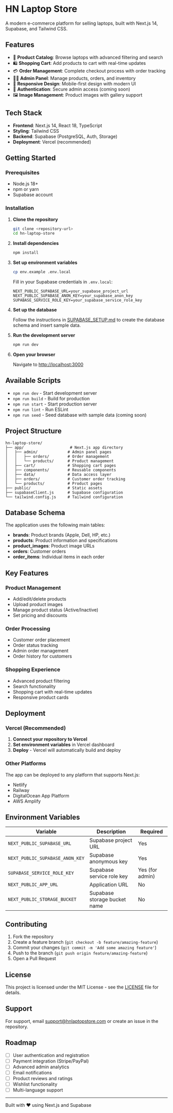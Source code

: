 # HN Laptop Store

A modern e-commerce platform for selling laptops, built with Next.js 14, Supabase, and Tailwind CSS.

## Features

- 🛒 **Product Catalog**: Browse laptops with advanced filtering and search
- 🛍️ **Shopping Cart**: Add products to cart with real-time updates
- 💳 **Order Management**: Complete checkout process with order tracking
- 👨‍💼 **Admin Panel**: Manage products, orders, and inventory
- 📱 **Responsive Design**: Mobile-first design with modern UI
- 🔐 **Authentication**: Secure admin access (coming soon)
- 🖼️ **Image Management**: Product images with gallery support

## Tech Stack

- **Frontend**: Next.js 14, React 18, TypeScript
- **Styling**: Tailwind CSS
- **Backend**: Supabase (PostgreSQL, Auth, Storage)
- **Deployment**: Vercel (recommended)

## Getting Started

### Prerequisites

- Node.js 18+ 
- npm or yarn
- Supabase account

### Installation

1. **Clone the repository**
   ```bash
   git clone <repository-url>
   cd hn-laptop-store
   ```

2. **Install dependencies**
   ```bash
   npm install
   ```

3. **Set up environment variables**
   ```bash
   cp env.example .env.local
   ```
   
   Fill in your Supabase credentials in `.env.local`:
   ```env
   NEXT_PUBLIC_SUPABASE_URL=your_supabase_project_url
   NEXT_PUBLIC_SUPABASE_ANON_KEY=your_supabase_anon_key
   SUPABASE_SERVICE_ROLE_KEY=your_supabase_service_role_key
   ```

4. **Set up the database**
   
   Follow the instructions in [SUPABASE_SETUP.md](./SUPABASE_SETUP.md) to create the database schema and insert sample data.

5. **Run the development server**
   ```bash
   npm run dev
   ```

6. **Open your browser**
   
   Navigate to [http://localhost:3000](http://localhost:3000)

## Available Scripts

- `npm run dev` - Start development server
- `npm run build` - Build for production
- `npm run start` - Start production server
- `npm run lint` - Run ESLint
- `npm run seed` - Seed database with sample data (coming soon)

## Project Structure

```
hn-laptop-store/
├── app/                    # Next.js app directory
│   ├── admin/             # Admin panel pages
│   │   ├── orders/        # Order management
│   │   └── products/      # Product management
│   ├── cart/              # Shopping cart pages
│   ├── components/        # Reusable components
│   ├── data/              # Data access layer
│   ├── orders/            # Customer order tracking
│   └── products/          # Product pages
├── public/                # Static assets
├── supabaseClient.js      # Supabase configuration
└── tailwind.config.js     # Tailwind configuration
```

## Database Schema

The application uses the following main tables:

- **brands**: Product brands (Apple, Dell, HP, etc.)
- **products**: Product information and specifications
- **product_images**: Product image URLs
- **orders**: Customer orders
- **order_items**: Individual items in each order

## Key Features

### Product Management
- Add/edit/delete products
- Upload product images
- Manage product status (Active/Inactive)
- Set pricing and discounts

### Order Processing
- Customer order placement
- Order status tracking
- Admin order management
- Order history for customers

### Shopping Experience
- Advanced product filtering
- Search functionality
- Shopping cart with real-time updates
- Responsive product cards

## Deployment

### Vercel (Recommended)

1. **Connect your repository to Vercel**
2. **Set environment variables** in Vercel dashboard
3. **Deploy** - Vercel will automatically build and deploy

### Other Platforms

The app can be deployed to any platform that supports Next.js:
- Netlify
- Railway
- DigitalOcean App Platform
- AWS Amplify

## Environment Variables

| Variable | Description | Required |
|----------|-------------|----------|
| `NEXT_PUBLIC_SUPABASE_URL` | Supabase project URL | Yes |
| `NEXT_PUBLIC_SUPABASE_ANON_KEY` | Supabase anonymous key | Yes |
| `SUPABASE_SERVICE_ROLE_KEY` | Supabase service role key | Yes (for admin) |
| `NEXT_PUBLIC_APP_URL` | Application URL | No |
| `NEXT_PUBLIC_STORAGE_BUCKET` | Supabase storage bucket name | No |

## Contributing

1. Fork the repository
2. Create a feature branch (`git checkout -b feature/amazing-feature`)
3. Commit your changes (`git commit -m 'Add some amazing feature'`)
4. Push to the branch (`git push origin feature/amazing-feature`)
5. Open a Pull Request

## License

This project is licensed under the MIT License - see the [LICENSE](LICENSE) file for details.

## Support

For support, email support@hnlaptopstore.com or create an issue in the repository.

## Roadmap

- [ ] User authentication and registration
- [ ] Payment integration (Stripe/PayPal)
- [ ] Advanced admin analytics
- [ ] Email notifications
- [ ] Product reviews and ratings
- [ ] Wishlist functionality
- [ ] Multi-language support

---

Built with ❤️ using Next.js and Supabase